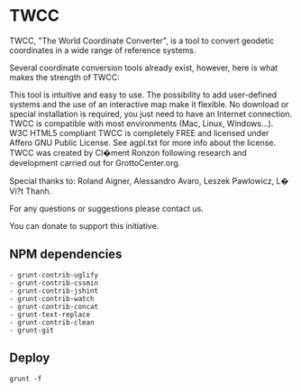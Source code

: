 TWCC
====
TWCC, "The World Coordinate Converter", is a tool to convert geodetic coordinates in a wide range of reference systems.

Several coordinate conversion tools already exist, however, here is what makes the strength of TWCC:

This tool is intuitive and easy to use.
The possibility to add user-defined systems and the use of an interactive map make it flexible.
No download or special installation is required, you just need to have an Internet connection.
TWCC is compatible with most environments (Mac, Linux, Windows...). W3C HTML5 compliant
TWCC is completely FREE and licensed under Affero GNU Public License. See agpl.txt for more info about the license.
TWCC was created by Cl�ment Ronzon following research and development carried out for GrottoCenter.org.

Special thanks to: Roland Aigner, Alessandro Avaro, Leszek Pawlowicz, L� Vi?t Thanh.

For any questions or suggestions please contact us.

You can donate to support this initiative.

## NPM dependencies

    - grunt-contrib-uglify
    - grunt-contrib-cssmin
    - grunt-contrib-jshint
    - grunt-contrib-watch
    - grunt-contrib-concat
    - grunt-text-replace
    - grunt-contrib-clean
    - grunt-git
    
## Deploy

```
grunt -f
```